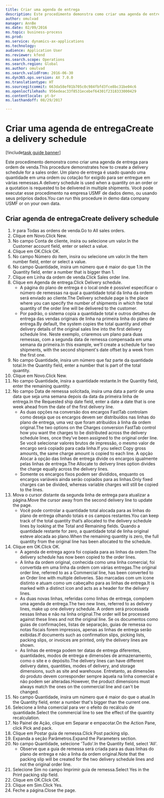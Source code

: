 ```yaml
--- 
title: Criar uma agenda de entrega
description: Este procedimento demonstra como criar uma agenda de entrega para ordem de venda.
author: omulvad
manager: AnnBe
ms.date: 02/09/2016
ms.topic: business-process
ms.prod: 
ms.service: dynamics-ax-applications
ms.technology: 
audience: Application User
ms.reviewer: kfend
ms.search.scope: Operations
ms.search.region: Global
ms.author: omulvad
ms.search.validFrom: 2016-06-30
ms.dyn365.ops.version: AX 7.0.0
ms.translationtype: HT
ms.sourcegitcommit: 663da58ef01b705c0c984fbfd3fce8bc31be04c6
ms.openlocfilehash: 956edeac33f8531ecebef64301f2318333000429
ms.contentlocale: pt-br
ms.lasthandoff: 08/29/2017

---
```

# <a name="create-a-delivery-schedule"></a><span data-ttu-id="61f4e-103">Criar uma agenda de entrega</span><span class="sxs-lookup"><span data-stu-id="61f4e-103">Create a delivery schedule</span></span>

[!include[task guide banner](../../includes/task-guide-banner.md)]

<span data-ttu-id="61f4e-104">Este procedimento demonstra como criar uma agenda de entrega para ordem de venda.</span><span class="sxs-lookup"><span data-stu-id="61f4e-104">This procedure demonstrates how to create a delivery schedule for a sales order.</span></span> <span data-ttu-id="61f4e-105">Um plano de entrega é usado quando uma quantidade em uma ordem ou cotação for exigido para ser entregue em várias remessas.</span><span class="sxs-lookup"><span data-stu-id="61f4e-105">A delivery schedule is used when a quantity on an order or a quotation is requested to be delivered in multiple shipments.</span></span> <span data-ttu-id="61f4e-106">Você pode executar esse procedimento na empresa USMF de dados demo, ou usando seus próprios dados.</span><span class="sxs-lookup"><span data-stu-id="61f4e-106">You can run this procedure in demo data company USMF or on your own data.</span></span>


## <a name="create-delivery-schedule"></a><span data-ttu-id="61f4e-107">Criar agenda de entrega</span><span class="sxs-lookup"><span data-stu-id="61f4e-107">Create delivery schedule</span></span>
1. <span data-ttu-id="61f4e-108">Ir para Todas as ordens de venda.</span><span class="sxs-lookup"><span data-stu-id="61f4e-108">Go to All sales orders.</span></span>
2. <span data-ttu-id="61f4e-109">Clique em Novo.</span><span class="sxs-lookup"><span data-stu-id="61f4e-109">Click New.</span></span>
3. <span data-ttu-id="61f4e-110">No campo Conta de cliente, insira ou selecione um valor.</span><span class="sxs-lookup"><span data-stu-id="61f4e-110">In the Customer account field, enter or select a value.</span></span>
4. <span data-ttu-id="61f4e-111">Clique em OK.</span><span class="sxs-lookup"><span data-stu-id="61f4e-111">Click OK.</span></span>
5. <span data-ttu-id="61f4e-112">No campo Número do item, insira ou selecione um valor.</span><span class="sxs-lookup"><span data-stu-id="61f4e-112">In the Item number field, enter or select a value.</span></span>
6. <span data-ttu-id="61f4e-113">No campo Quantidade, insira um número que é maior do que 1.</span><span class="sxs-lookup"><span data-stu-id="61f4e-113">In the Quantity field, enter a number that is bigger than 1.</span></span>
7. <span data-ttu-id="61f4e-114">Clique em Linha da ordem de venda.</span><span class="sxs-lookup"><span data-stu-id="61f4e-114">Click Sales order line.</span></span>
8. <span data-ttu-id="61f4e-115">Clique em Agenda de entrega.</span><span class="sxs-lookup"><span data-stu-id="61f4e-115">Click Delivery schedule.</span></span>
    * <span data-ttu-id="61f4e-116">A página do plano de entrega é o local onde é possível especificar o número de remessas na qual a quantidade total da linha da ordem será enviado ao cliente.</span><span class="sxs-lookup"><span data-stu-id="61f4e-116">The Delivery schedule page is the place where you can specify the number of shipments in which the total quantity of the order line will be delivered to the customer.</span></span>    
    * <span data-ttu-id="61f4e-117">Por padrão, o sistema copia a quantidade total e outros detalhes de entrega das vendas originais de linha na primeira linha do plano de entrega.</span><span class="sxs-lookup"><span data-stu-id="61f4e-117">By default, the system copies the total quantity and other delivery details of the original sales line into the first delivery schedule line.</span></span> <span data-ttu-id="61f4e-118">Neste exemplo, criaremos um plano para duas remessas, com a segunda data de remessa compensada em uma semana da primeira.</span><span class="sxs-lookup"><span data-stu-id="61f4e-118">In this example, we’ll create a schedule for two shipments, with the second shipment's date offset by a week from the first one.</span></span>  
9. <span data-ttu-id="61f4e-119">No campo Quantidade, insira um número que faz parte da quantidade total.</span><span class="sxs-lookup"><span data-stu-id="61f4e-119">In the Quantity field, enter a number that is part of the total quantity.</span></span>
10. <span data-ttu-id="61f4e-120">Clique em Novo.</span><span class="sxs-lookup"><span data-stu-id="61f4e-120">Click New.</span></span>
11. <span data-ttu-id="61f4e-121">No campo Quantidade, insira a quantidade restante.</span><span class="sxs-lookup"><span data-stu-id="61f4e-121">In the Quantity field, enter the remaining quantity.</span></span>
12. <span data-ttu-id="61f4e-122">No campo Data de remessa solicitada, insira uma data a partir de uma data que seja uma semana depois da data da primeira linha de entrega.</span><span class="sxs-lookup"><span data-stu-id="61f4e-122">In the Requested ship date field, enter a date a date that is one week ahead from the date of the first delivery line.</span></span>
    * <span data-ttu-id="61f4e-123">As duas opções na conversão dos encargos FastTab controlam como deseja que os encargos devem ser distribuídos nas linhas do plano de entrega, uma vez que foram atribuídos à linha da ordem original.</span><span class="sxs-lookup"><span data-stu-id="61f4e-123">The two options on the Charges conversion FastTab control how you want the charges to be distributed across the delivery schedule lines, once they’ve been assigned to the original order line.</span></span> <span data-ttu-id="61f4e-124">Se você selecionar valores brutos de impressão, o mesmo valor de encargo será copiado para cada linha.</span><span class="sxs-lookup"><span data-stu-id="61f4e-124">If you select Copy gross amounts, the same charge amount is copied to each line.</span></span> <span data-ttu-id="61f4e-125">A opção Alocar à opção das linhas de entrega divide os encargos igualmente pelas linhas de entrega.</span><span class="sxs-lookup"><span data-stu-id="61f4e-125">The Allocate to delivery lines option divides the charge equally across the delivery lines.</span></span>  
    * <span data-ttu-id="61f4e-126">Somente os encargos fixos podem ser divididos, enquanto os encargos variáveis ainda serão copiados para as linhas.</span><span class="sxs-lookup"><span data-stu-id="61f4e-126">Only fixed charges can be divided, whereas variable charges will still be copied to the lines.</span></span>  
13. <span data-ttu-id="61f4e-127">Mova o cursor distante da segunda linha de entrega para atualizar a página.</span><span class="sxs-lookup"><span data-stu-id="61f4e-127">Move the cursor away from the second delivery line to update the page.</span></span>
    * <span data-ttu-id="61f4e-128">Você pode controlar a quantidade total alocada para as linhas do plano de entrega olhando totais e os campos restantes.</span><span class="sxs-lookup"><span data-stu-id="61f4e-128">You can keep track of the total quantity that’s allocated to the delivery schedule lines by looking at the Total and Remaining fields.</span></span> <span data-ttu-id="61f4e-129">Quando a quantidade restante for zero, a quantidade total de linha original esteve alocada ao plano.</span><span class="sxs-lookup"><span data-stu-id="61f4e-129">When the remaining quantity is zero, the full quantity from the original line has been allocated to the schedule.</span></span>   
14. <span data-ttu-id="61f4e-130">Clique em OK.</span><span class="sxs-lookup"><span data-stu-id="61f4e-130">Click OK.</span></span>
    * <span data-ttu-id="61f4e-131">A agenda de entrega agora foi copiada para as linhas da ordem.</span><span class="sxs-lookup"><span data-stu-id="61f4e-131">The delivery schedule has now been copied to the order lines.</span></span>   
    * <span data-ttu-id="61f4e-132">A linha da ordem original, conhecida como uma linha comercial, foi convertida em uma linha da ordem com várias entregas.</span><span class="sxs-lookup"><span data-stu-id="61f4e-132">The original order line, referred to as a Commercial line, has been converted to an Order line with multiple deliveries.</span></span> <span data-ttu-id="61f4e-133">São marcadas com um ícone distinto e atuam como um cabeçalho para as linhas de entrega.</span><span class="sxs-lookup"><span data-stu-id="61f4e-133">It is marked with a distinct icon and acts as a header for the delivery lines.</span></span>  
    * <span data-ttu-id="61f4e-134">As duas novas linhas, referidas como linhas de entrega, compõem uma agenda de entrega.</span><span class="sxs-lookup"><span data-stu-id="61f4e-134">The two new lines, referred to as delivery lines, make up one delivery schedule.</span></span> <span data-ttu-id="61f4e-135">A ordem será processada nessas linhas e não na linha original.</span><span class="sxs-lookup"><span data-stu-id="61f4e-135">The order will be processed against these lines and not the original line.</span></span> <span data-ttu-id="61f4e-136">Se os documentos como guias de confirmações, listas de separação, guias de remessa ou notas fiscais forem impressos, apenas as linhas de entrega serão exibidas.</span><span class="sxs-lookup"><span data-stu-id="61f4e-136">If documents such as confirmation slips, picking lists, packing slips, or invoices are printed, only the delivery lines are shown.</span></span>   
    * <span data-ttu-id="61f4e-137">As linhas de entrega podem ter datas de entrega diferentes, quantidades, modos de entrega e dimensões de armazenamento, como o site e o depósito.</span><span class="sxs-lookup"><span data-stu-id="61f4e-137">The delivery lines can have different delivery dates, quantities, modes of delivery, and storage dimensions, such as site and warehouse.</span></span> <span data-ttu-id="61f4e-138">Entretanto, as dimensões do produto devem corresponder sempre àquela na linha comercial e não podem ser alteradas.</span><span class="sxs-lookup"><span data-stu-id="61f4e-138">However, the product dimensions must always match the ones on the commercial line and can't be changed.</span></span>  
15. <span data-ttu-id="61f4e-139">No campo Quantidade, insira um número que é maior do que o atual.</span><span class="sxs-lookup"><span data-stu-id="61f4e-139">In the Quantity field, enter a number that's bigger than the current one.</span></span>
16. <span data-ttu-id="61f4e-140">Selecione a linha comercial para ver o efeito do recálculo de quantidade.</span><span class="sxs-lookup"><span data-stu-id="61f4e-140">Select the commercial line to see the effect of the quantity recalculation.</span></span>
17. <span data-ttu-id="61f4e-141">No Painel de Ação, clique em Separar e empacotar.</span><span class="sxs-lookup"><span data-stu-id="61f4e-141">On the Action Pane, click Pick and pack.</span></span>
18. <span data-ttu-id="61f4e-142">Clique em Postar guia de remessa.</span><span class="sxs-lookup"><span data-stu-id="61f4e-142">Click Post packing slip.</span></span>
19. <span data-ttu-id="61f4e-143">Expanda a seção Parâmetros.</span><span class="sxs-lookup"><span data-stu-id="61f4e-143">Expand the Parameters section.</span></span>
20. <span data-ttu-id="61f4e-144">No campo Quantidade, selecione 'Tudo'.</span><span class="sxs-lookup"><span data-stu-id="61f4e-144">In the Quantity field, select 'All'.</span></span>
    * <span data-ttu-id="61f4e-145">Observe que a guia de remessa será criada para as duas linhas do plano de entrega e não a linha da ordem original.</span><span class="sxs-lookup"><span data-stu-id="61f4e-145">Note that the packing slip will be created for the two delivery schedule lines and not the original order line.</span></span>  
21. <span data-ttu-id="61f4e-146">Selecione Sim no campo Imprimir guia de remessa.</span><span class="sxs-lookup"><span data-stu-id="61f4e-146">Select Yes in the Print packing slip field.</span></span>
22. <span data-ttu-id="61f4e-147">Clique em OK.</span><span class="sxs-lookup"><span data-stu-id="61f4e-147">Click OK.</span></span>
23. <span data-ttu-id="61f4e-148">Clique em Sim.</span><span class="sxs-lookup"><span data-stu-id="61f4e-148">Click Yes.</span></span>
24. <span data-ttu-id="61f4e-149">Feche a página.</span><span class="sxs-lookup"><span data-stu-id="61f4e-149">Close the page.</span></span>


